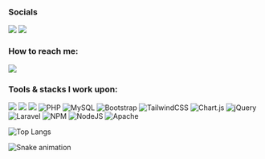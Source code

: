 ### Socials
<a href="https://www.instagram.com/soazen.1/"><img src="https://img.shields.io/badge/soazen.1-%23E4405F.svg?&style=for-the-badge&logo=instagram&logoColor=white"></a> <!--<a href="https://www.linkedin.com/in/emmanuel-punay-707938264/"><img src="https://img.shields.io/badge/emmanuel punay-230077B5.svg?&style=for-the-badge&logo=linkedin&logoColor=white"></a>  -->
<a href="https://www.facebook.com/altered.dominus"><img src="https://img.shields.io/badge/emman-1877F2?style=for-the-badge&logo=facebook&logoColor=white"></a>

### How to reach me: 
<a href="mailto: emmanuelpunay6906@gmail.com">
<img src="https://img.shields.io/badge/-emmanuelpunay6906@gmail.com-7B83EB?&style=for-the-badge&logo=Microsoft-outlook&logoColor=white" ></a>

### Tools & stacks I work upon:
<img src="https://img.shields.io/badge/html5-%23E34F26.svg?style=for-the-badge&logo=html5&logoColor=white">   <img src="https://img.shields.io/badge/css3%20-%2314354C.svg?&style=for-the-badge&logo=css3&logoColor=white">   <img src="https://img.shields.io/badge/javascript%20-%23323330.svg?&style=for-the-badge&logo=javascript&logoColor=%23F7DF1E">
![PHP](https://img.shields.io/badge/php-%23777BB4.svg?style=for-the-badge&logo=php&logoColor=white)
![MySQL](https://img.shields.io/badge/mysql-%2300f.svg?style=for-the-badge&logo=mysql&logoColor=white)
![Bootstrap](https://img.shields.io/badge/bootstrap-%238511FA.svg?style=for-the-badge&logo=bootstrap&logoColor=white)
![TailwindCSS](https://img.shields.io/badge/tailwindcss-%2338B2AC.svg?style=for-the-badge&logo=tailwind-css&logoColor=white)
	![Chart.js](https://img.shields.io/badge/chart.js-F5788D.svg?style=for-the-badge&logo=chart.js&logoColor=white)
 ![jQuery](https://img.shields.io/badge/jquery-%230769AD.svg?style=for-the-badge&logo=jquery&logoColor=white)
 	![Laravel](https://img.shields.io/badge/laravel-%23FF2D20.svg?style=for-the-badge&logo=laravel&logoColor=white)
  ![NPM](https://img.shields.io/badge/NPM-%23CB3837.svg?style=for-the-badge&logo=npm&logoColor=white)
  	![NodeJS](https://img.shields.io/badge/node.js-6DA55F?style=for-the-badge&logo=node.js&logoColor=white)
   ![Apache](https://img.shields.io/badge/apache-%23D42029.svg?style=for-the-badge&logo=apache&logoColor=white)
<!-- ![Symfony](https://img.shields.io/badge/symfony-%23000000.svg?style=for-the-badge&logo=symfony&logoColor=white) -->



![Top Langs](https://github-readme-stats-git-masterrstaa-rickstaa.vercel.app/api/top-langs/?username=1-kaiser&theme=dracula&layout=compact)

![Snake animation](https://github.com/{{your_username}}/1-kaiser/blob/output/github-contribution-grid-snake.svg)



<!--
**1-kaiser/1-kaiser** is a ✨ _special_ ✨ repository because its `README.md` (this file) appears on your GitHub profile.

Here are some ideas to get you started:

- 🔭 I’m currently working on ...
- 🌱 I’m currently learning ...
- 👯 I’m looking to collaborate on ...
- 🤔 I’m looking for help with ...
- 💬 Ask me about ...
- 📫 How to reach me: ...
- 😄 Pronouns: ...
- ⚡ Fun fact: ...
-->

